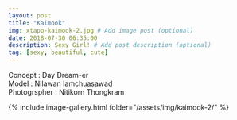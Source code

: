 ```yaml
---
layout: post
title: "Kaimook"
img: xtapo-kaimook-2.jpg # Add image post (optional)
date: 2018-07-30 06:35:00
description: Sexy Girl! # Add post description (optional)
tag: [sexy, beautiful, cute]
---
```

Concept : Day Dream-er  
Model : Nilawan Iamchuasawad   
Photogrspher : Nitikorn Thongkram  
 
{% include image-gallery.html folder="/assets/img/kaimook-2/" %}
